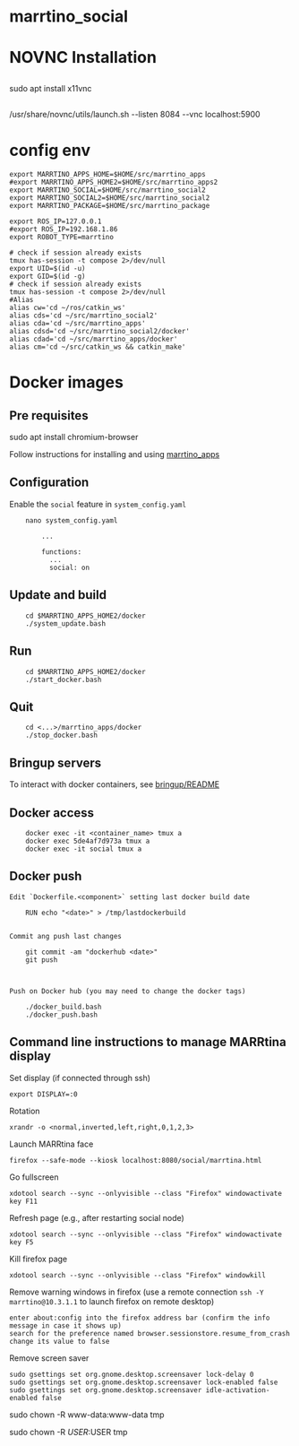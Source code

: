 # marrtino_social

# NOVNC Installation
## 
   sudo apt install x11vnc
## 
   /usr/share/novnc/utils/launch.sh --listen 8084 --vnc localhost:5900


# config env

    
    export MARRTINO_APPS_HOME=$HOME/src/marrtino_apps
    #export MARRTINO_APPS_HOME2=$HOME/src/marrtino_apps2
    export MARRTINO_SOCIAL=$HOME/src/marrtino_social2
    export MARRTINO_SOCIAL2=$HOME/src/marrtino_social2
    export MARRTINO_PACKAGE=$HOME/src/marrtino_package

    export ROS_IP=127.0.0.1
    #export ROS_IP=192.168.1.86
    export ROBOT_TYPE=marrtino

    # check if session already exists
    tmux has-session -t compose 2>/dev/null
    export UID=$(id -u)
    export GID=$(id -g)
    # check if session already exists
    tmux has-session -t compose 2>/dev/null
    #Alias
    alias cw='cd ~/ros/catkin_ws'
    alias cds='cd ~/src/marrtino_social2'
    alias cda='cd ~/src/marrtino_apps' 
    alias cdsd='cd ~/src/marrtino_social2/docker'
    alias cdad='cd ~/src/marrtino_apps/docker'
    alias cm='cd ~/src/catkin_ws && catkin_make'

# Docker images

## Pre requisites

sudo apt install chromium-browser


Follow instructions for installing and using [marrtino_apps](https://bitbucket.org/iocchi/marrtino_apps/src/master/docker)


## Configuration

Enable the `social` feature in `system_config.yaml`

        nano system_config.yaml

            ...

            functions:
              ...
              social: on



## Update and build

        cd $MARRTINO_APPS_HOME2/docker
        ./system_update.bash

## Run

        cd $MARRTINO_APPS_HOME2/docker
        ./start_docker.bash

## Quit

        cd <...>/marrtino_apps/docker
        ./stop_docker.bash


## Bringup servers

To interact with docker containers, see 
[bringup/README](https://bitbucket.org/iocchi/marrtino_apps/src/master/bringup/README.md)

## Docker access

        docker exec -it <container_name> tmux a
        docker exec 5de4af7d973a tmux a
        docker exec -it social tmux a


## Docker push

    Edit `Dockerfile.<component>` setting last docker build date

        RUN echo "<date>" > /tmp/lastdockerbuild


    Commit ang push last changes

        git commit -am "dockerhub <date>"
        git push



    Push on Docker hub (you may need to change the docker tags)

        ./docker_build.bash
        ./docker_push.bash


## Command line instructions to manage MARRtina display

Set display (if connected through ssh)

    export DISPLAY=:0

Rotation

    xrandr -o <normal,inverted,left,right,0,1,2,3>

Launch MARRtina face

    firefox --safe-mode --kiosk localhost:8080/social/marrtina.html

Go fullscreen
    
    xdotool search --sync --onlyvisible --class "Firefox" windowactivate key F11

Refresh page (e.g., after restarting social node)

    xdotool search --sync --onlyvisible --class "Firefox" windowactivate key F5

Kill firefox page

    xdotool search --sync --onlyvisible --class "Firefox" windowkill


Remove warning windows in firefox (use a remote connection `ssh -Y marrtino@10.3.1.1` to launch firefox on remote desktop)

    enter about:config into the firefox address bar (confirm the info message in case it shows up) 
    search for the preference named browser.sessionstore.resume_from_crash change its value to false


Remove screen saver

    sudo gsettings set org.gnome.desktop.screensaver lock-delay 0
    sudo gsettings set org.gnome.desktop.screensaver lock-enabled false
    sudo gsettings set org.gnome.desktop.screensaver idle-activation-enabled false


sudo chown -R www-data:www-data tmp

sudo chown -R $USER:$USER tmp
